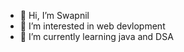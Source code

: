 - 👋 Hi, I’m Swapnil
- 👀 I’m interested in web devlopment
- 🌱 I’m currently learning java and DSA


<!---
SwapnilOP/SwapnilOP is a ✨ special ✨ repository because its `README.md` (this file) appears on your GitHub profile.
You can click the Preview link to take a look at your changes.
--->
